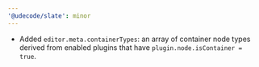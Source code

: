 ```yaml
---
'@udecode/slate': minor
---
```


- Added `editor.meta.containerTypes`: an array of container node types derived from enabled plugins that have `plugin.node.isContainer = true`.
